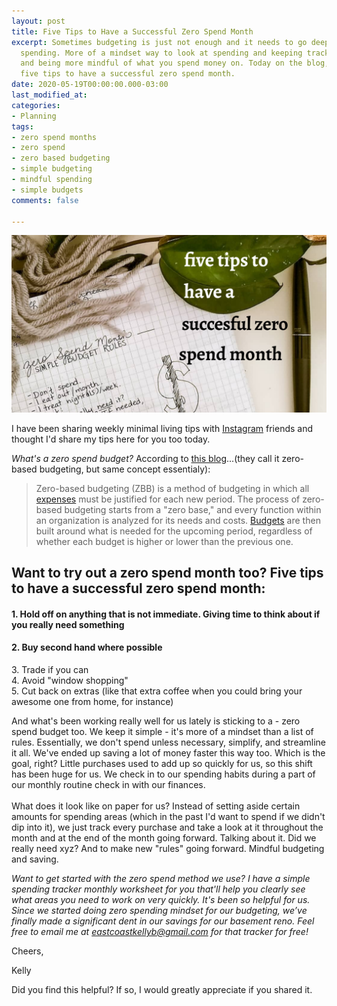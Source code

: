 ```yaml
---
layout: post
title: Five Tips to Have a Successful Zero Spend Month
excerpt: Sometimes budgeting is just not enough and it needs to go deeper. Enter zero
  spending. More of a mindset way to look at spending and keeping track of purchases
  and being more mindful of what you spend money on. Today on the blog, I'm sharing
  five tips to have a successful zero spend month.
date: 2020-05-19T00:00:00.000-03:00
last_modified_at: 
categories:
- Planning
tags:
- zero spend months
- zero spend
- zero based budgeting
- simple budgeting
- mindful spending
- simple budgets
comments: false

---
```

![](/assets/img/20200519_151824_0000.png)

I have been sharing weekly minimal living tips with [Instagram](https://www.instagram.com/eastcoastkelly/) friends and thought I'd share my tips here for you too today.

_What's a zero spend budget?_ According to [this blog](https://www.investopedia.com/terms/z/zbb.asp)...(they call it zero-based budgeting, but same concept essentialy):

> Zero-based budgeting (ZBB) is a method of budgeting in which all [expenses](https://www.investopedia.com/terms/e/expense.asp) must be justified for each new period. The process of zero-based budgeting starts from a "zero base," and every function within an organization is analyzed for its needs and costs. [Budgets](https://www.investopedia.com/terms/b/budget.asp) are then built around what is needed for the upcoming period, regardless of whether each budget is higher or lower than the previous one.

## Want to try out a zero spend month too? Five tips to have a successful zero spend month:

#### 1. Hold off on anything that is not immediate. Giving time to think about if you really need something

#### 2. Buy second hand where possible⁣⁣⁣  
3\. Trade if you can  
4\. Avoid "window shopping"⁣⁣⁣  
5\. Cut back on extras (like that extra coffee when you could bring your awesome one from home, for instance)⁣⁣⁣

And what's been working really well for us lately is sticking to a - zero spend budget too. We keep it simple - it's more of a mindset than a list of rules. Essentially, we don't spend unless necessary, simplify, and streamline it all.⁣ We've ended up saving a lot of money faster this way too. Which is the goal, right? Little purchases used to add up so quickly for us, so this shift has been huge for us.⁣⁣ We check in to our spending habits during a part of our monthly routine check in with our finances.  
⁣⁣  
What does it look like on paper for us? Instead of setting aside certain amounts for spending areas (which in the past I'd want to spend if we didn't dip into it), we just track every purchase and take a look at it throughout the month and at the end of the month going forward. Talking about it. Did we really need xyz? And to make new "rules" going forward. Mindful budgeting and saving.

_Want to get started with the zero spend method we use? I have a simple spending tracker monthly worksheet for you that'll help you clearly see what areas you need to work on very quickly. It's been so helpful for us. Since we started doing zero spending mindset for our budgeting, we’ve finally made a significant dent in our savings for our basement reno. Feel free to email me at_ [_eastcoastkellyb@gmail.com_](mailto:eastcoastkellyb@gmail.com) _for that tracker for free!_

Cheers,

Kelly

Did you find this helpful? If so, I would greatly appreciate if you shared it.